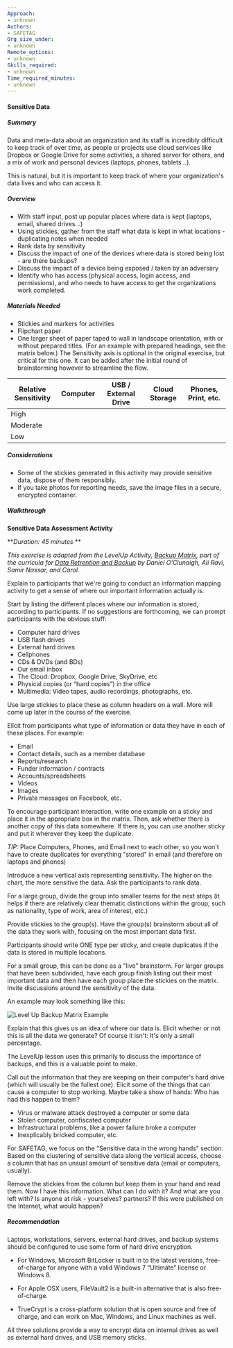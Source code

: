 ```yaml
---
Approach:
- unknown
Authors:
- SAFETAG
Org_size_under:
- unknown
Remote_options:
- unknown
Skills_required:
- unknown
Time_required_minutes:
- unknown
---
```


#### Sensitive Data

##### Summary

Data and meta-data about an organization and its staff is incredibly difficult to keep track of over time, as people or projects use cloud services like Dropbox or Google Drive for some activities, a shared server for others, and a mix of work and personal devices (laptops, phones, tablets...).

This is natural, but it is important to keep track of where your organization's data lives and who can access it.

##### Overview

* With staff input, post up popular places where data is kept (laptops, email, shared drives...)
* Using stickies, gather from the staff what data is kept in what locations - duplicating notes when needed
* Rank data by sensitivity
* Discuss the impact of one of the devices where data is stored being lost - are there backups?
* Discuss the impact of a device being exposed / taken by an adversary
* Identify who has access (physical access, login access, and permissions), and who needs to have access to get the organizations work completed.

##### Materials Needed

* Stickies and markers for activities
* Flipchart paper
* One larger sheet of paper taped to wall in landscape orientation, with or without prepared titles. (For an example with prepared headings, see the matrix below.) The Sensitivity axis is optional in the original exercise, but critical for this one. It can be added after the initial round of brainstorming however to streamline the flow.

|Relative Sensitivity|Computer|USB / External Drive|Cloud Storage|Phones, Print, etc.|
|--------------------|--------|--------------------|-------------|-------------------|
|High|||||
|Moderate|||||
|Low|||||

##### Considerations

* Some of the stickies generated in this activity may provide sensitive data, dispose of them responsibly.
* If you take photos for reporting needs, save the image files in a secure, encrypted container.

##### Walkthrough

**Sensitive Data Assessment Activity**

**_Duration: 45 minutes_	**

*This exercise is adapted from the LevelUp Activity, [Backup Matrix](https://level-up.cc/curriculum/protecting-data/data-backup-basics/activity-discussion/data-backup-matrix-creating-information-map/), part of the curricula for [Data Retrention and Backup](https://level-up.cc/curriculum/protecting-data/data-backup-basics/) by Daniel O'Clunaigh, Ali Ravi, Samir Nassar, and Carol.*


Explain to participants that we're going to conduct an information mapping activity to get a sense of where our important information actually is.

Start by listing the different places where our information is stored, according to participants. If no suggestions are forthcoming, we can prompt participants with the obvious stuff:

 * Computer hard drives
 * USB flash drives
 * External hard drives
 * Cellphones
 * CDs & DVDs (and BDs)
 * Our email inbox
 * The Cloud: Dropbox, Google Drive, SkyDrive, etc
 * Physical copies (or “hard copies”) in the office
 * Multimedia: Video tapes, audio recordings, photographs, etc.

Use large stickies to place these as column headers on a wall.  More will come up later in the course of the exercise.

Elicit from participants what type of information or data they have in each of these places. For example:

* Email
* Contact details, such as a member database
* Reports/research
* Funder information / contracts
* Accounts/spreadsheets
* Videos
* Images
* Private messages on Facebook, etc.

To encourage participant interaction, write one example on a sticky and place it in the appropriate box in the matrix. Then, ask whether there is another copy of this data somewhere. If there is, you can use another sticky and put it wherever they keep the duplicate.

*TIP:* Place Computers, Phones, and Email next to each other, so you won't have to create duplicates for everything "stored" in email (and therefore on laptops and phones)

Introduce a new vertical axis representing sensitivity. The higher on the chart, the more sensitive the data.  Ask the participants to rank data.

For a large group, divide the group into smaller teams for the next steps (it helps if there are relatively clear thematic distinctions within the group, such as nationality, type of work, area of interest, etc.)

Provide stickies to the group(s).  Have the group(s) brainstorm about all of the data they work with, focusing on the most important data first.

Participants should write ONE type per sticky, and create duplicates if the data is stored in multiple locations.

For a small group, this can be done as a "live" brainstorm.  For larger groups that have been subdivided, have each group finish listing out their most important data and then have each group place the stickies on the matrix.  Invite discussions around the sensitivity of the data.

An example may look something like this:

![Level Up Backup Matrix Example](images/backup-matrix-example.png)

Explain that this gives us an idea of where our data is. Elicit whether or not this is all the data we generate? Of course it isn't: It's only a small percentage.

The LevelUp lesson uses this primarily to discuss the importance of backups, and this is a valuable point to make.

Call out the information that they are keeping on their computer's hard drive (which will usually be the fullest one). Elicit some of the things that can cause a computer to stop working. Maybe take a show of hands: Who has had this happen to them?

 * Virus or malware attack destroyed a computer or some data
 * Stolen computer, confiscated computer
 * Infrastructural problems, like a power failure broke a computer
 * Inexplicably bricked computer, etc.

For SAFETAG, we focus on the "Sensitive data in the wrong hands" section.  Based on the clustering of sensitive data along the vertical access, choose a column that has an unsual amount of sensitive data (email or computers, usually).

Remove the stickies from the column but keep them in your hand and read them. Now I have this information. What can I do with it? And what are you left with?  Is anyone at risk - yourselves? partners?  If this were published on the Internet, what would happen?

##### Recommendation

Laptops, workstations, servers, external hard drives, and backup systems should be configured to use some form of hard drive encryption.

  * For Windows, Microsoft BitLocker is built in to the latest versions, free-of-charge for anyone with a valid Windows 7 “Ultimate” license or Windows 8.

  * For Apple OSX users, FileVault2 is a built-in alternative that is also free-of-charge.

  * TrueCrypt is a cross-platform solution that is open source and free of charge, and can work on Mac, Windows, and Linux machines as well.

All three solutions provide a way to encrypt data on internal drives as well as external hard drives, and USB memory sticks.
